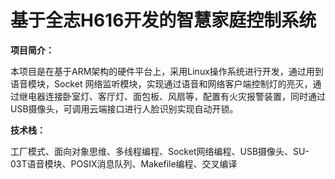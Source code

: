 # **基于全志H616开发的智慧家庭控制系统**

**项目简介：**

本项目是在基于ARM架构的硬件平台上，采用Linux操作系统进行开发，通过用到语音模块，Socket 网络监听模块，实现通过语音和网络客户端控制灯的亮灭，通过继电器连接卧室灯、客厅灯、面包板、风扇等，配置有火灾报警装置，同时通过 USB摄像头，可调用云端接口进行人脸识别实现自动开锁。 

**技术栈：**

工厂模式、面向对象思维、多线程编程、Socket网络编程、USB摄像头、SU-03T语音模块、POSIX消息队列、Makefile编程、交叉编译
